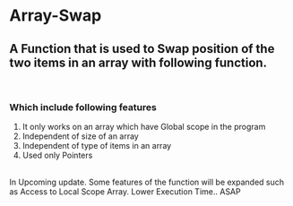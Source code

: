 # Array-Swap

<h2>A Function that is used to Swap position of the two items in an array with following function.</h2><br>
<h3>Which include following features</h3>
<ol>
  <li>It only works on  an array which have Global scope in the program</li>
  <li>Independent of size of  an array                                 </li>
  <li>Independent of type of items  in an array                        </li>
  <li> Used only Pointers </li>
</ol>
<br>
In Upcoming update. Some features of the function will be expanded such as
 Access to Local Scope Array.
 Lower Execution Time.. ASAP
